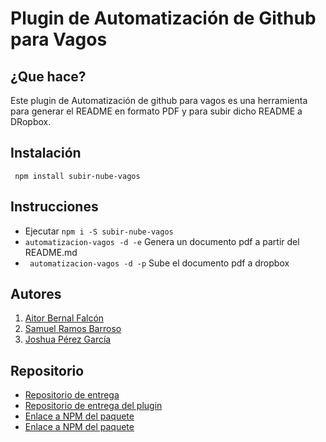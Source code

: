 # Plugin de Automatización de Github para Vagos

## ¿Que hace?

Este plugin de Automatización de github para vagos es una herramienta para generar el README en formato PDF y para subir dicho README a DRopbox.

## Instalación

``` npm install subir-nube-vagos```

## Instrucciones

* Ejecutar ```npm i -S subir-nube-vagos```
* ``` automatizacion-vagos -d -e ``` Genera un documento pdf a partir del README.md
* ``` automatizacion-vagos -d -p``` Sube el documento pdf a dropbox

## Autores

1. [Aitor Bernal Falcón](http://chinegua.github.io/)
2. [Samuel Ramos Barroso](http://losnen.github.io/)
3. [Joshua Pérez García](http://joshuape.github.io/)

## Repositorio

* [Repositorio de entrega](https://github.com/ULL-ESIT-SYTW-1617/proyecto-sytw-16-17-aitor-joshua-samuel)
* [Repositorio de entrega del plugin](https://www.npmjs.com/package/subir-nube-vagos)
* [Enlace a NPM del paquete](https://www.npmjs.com/package/automatizacion-github-para-vagos)
* [Enlace a NPM del paquete](https://www.npmjs.com/package/subir-nube-vagos)

